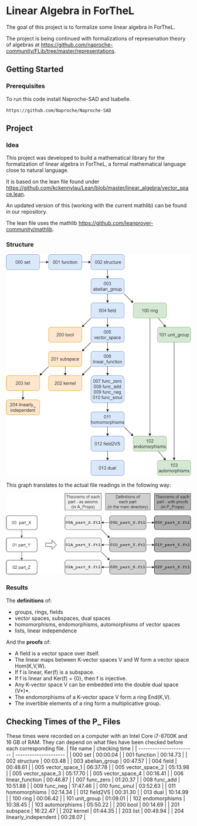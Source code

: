 # Linear Algebra in ForTheL

The goal of this project is to formalize some linear algebra in ForTheL.

The project is being continued with formalizations of represenation theory of algebras at
https://github.com/naproche-community/FLib/tree/master/representations.

## Getting Started

### Prerequisites

To run this code install Naproche-SAD and Isabelle.

```
https://github.com/Naproche/Naproche-SAD
```

## Project

### Idea

This project was developed to build a mathematical library for the formalization of linear algebra in ForTheL, a formal mathematical language close to natural language.

It is based on the lean file found under https://github.com/kckennylau/Lean/blob/master/linear_algebra/vector_space.lean.

An updated version of this (working with the current mathlib) can be found in our repository.

The lean file uses the mathlib https://github.com/leanprover-community/mathlib.

### Structure

![](project_structure.png)

This graph translates to the actual file readings in the following way:

![](project_structure_explained.png)


### Results

The **definitions** of:
- groups, rings, fields
- vector spaces, subspaces, dual spaces
- homomorphisms, endomorphisms, automorphisms of vector spaces
- lists, linear independence

And the **proofs** of:
- A field is a vector space over itself.
- The linear maps between K-vector spaces V and W form a vector
space Hom(K,V,W).
- If f is linear, Ker(f) is a subspace.
- If f is linear and Ker(f) = {0}, then f is injective.
- Any K-vector space V can be embedded into the double dual space
(V*)*.
- The endomorphisms of a K-vector space V form a ring End(K,V).
- The invertible elements of a ring form a multiplicative group.


## Checking Times of the P_ Files
These times were recorded on a computer with an Intel Core i7-8700K and 16 GB of RAM.
They can depend on what files have been checked before each corresponding file.
| file name                | checking time         |
| ------------------------ | --------------------- |
| 000 set                  | 00:00.04              |
| 001 function             | 00:14.73              |
| 002 structure            | 00:03.48              |
| 003 abelian_group        | 00:47.57              |
| 004 field                | 00:48.61              |
| 005 vector_space_1       | 06:37.78              |
| 005 vector_space_2       | 05:13.98              |
| 005 vector_space_3       | 05:17.70              |
| 005 vector_space_4       | 00:16.41              |
| 006 linear_function      | 00:46.87              |
| 007 func_zero            | 01:20.37              |
| 008 func_add             | 10:51.88              |
| 009 func_neg             | 17:47.46              |
| 010 func_smul            | 03:52.63              |
| 011 homomorphisms        | 02:14.34              |
| 012 field2VS             | 00:31.30              |
| 013 dual                 | 10:14.99              |
| 100 ring                 | 00:06.42              |
| 101 unit_group           | 01:09.01              |
| 102 endomorphisms        | 10:38.45              |
| 103 automorphisms        | 05:50.22              |
| 200 bool                 | 00:14.69              |
| 201 subspace             | 16:22.47              |
| 202 kernel               | 01:44.35              |
| 203 list                 | 00:49.94              |
| 204 linearly_independent | 00:28.07              |

